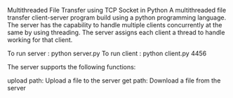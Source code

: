 Multithreaded File Transfer using TCP Socket in Python
A multithreaded file transfer client-server program build using a python programming language. The server has the capability to handle multiple clients concurrently at the same by using threading. The server assigns each client a thread to handle working for that client.

To run server : python server.py To run client : python client.py 4456

The server supports the following functions:

upload path: Upload a file to the server
get path: Download a file from the server
